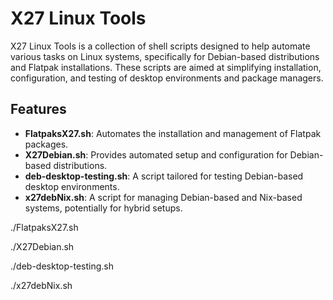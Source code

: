 # X27 Linux Tools

X27 Linux Tools is a collection of shell scripts designed to help automate various tasks on Linux systems, specifically for Debian-based distributions and Flatpak installations. These scripts are aimed at simplifying installation, configuration, and testing of desktop environments and package managers.

## Features

- **FlatpaksX27.sh**: Automates the installation and management of Flatpak packages.
- **X27Debian.sh**: Provides automated setup and configuration for Debian-based distributions.
- **deb-desktop-testing.sh**: A script tailored for testing Debian-based desktop environments.
- **x27debNix.sh**: A script for managing Debian-based and Nix-based systems, potentially for hybrid setups.



./FlatpaksX27.sh

./X27Debian.sh

./deb-desktop-testing.sh

./x27debNix.sh



